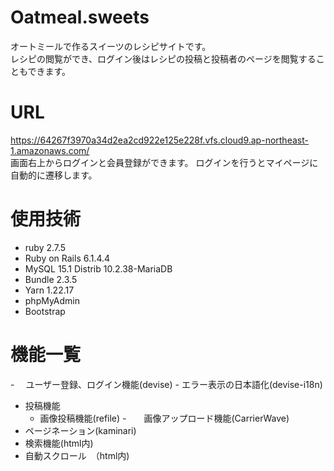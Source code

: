  # Oatmeal.sweets
  
  オートミールで作るスイーツのレシピサイトです。<br >
  レシピの閲覧ができ、ログイン後はレシピの投稿と投稿者のページを閲覧することもできます。
  
  
 # URL
  https://64267f3970a34d2ea2cd922e125e228f.vfs.cloud9.ap-northeast-1.amazonaws.com/<br >
  画面右上からログインと会員登録ができます。
  ログインを行うとマイページに自動的に遷移します。<br >
   
  # 使用技術
  - ruby 2.7.5
  - Ruby on Rails 6.1.4.4
  - MySQL 15.1 Distrib 10.2.38-MariaDB
  - Bundle 2.3.5
  - Yarn 1.22.17
  - phpMyAdmin
  - Bootstrap
  
 # 機能一覧
 -　 ユーザー登録、ログイン機能(devise)
    - エラー表示の日本語化(devise-i18n)
  - 投稿機能
    - 画像投稿機能(refile)
    -　　画像アップロード機能(CarrierWave)
  - ページネーション(kaminari)
  - 検索機能(html内)
  - 自動スクロール　（html内)

  
